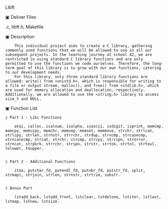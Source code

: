  Libft

▣ Deliver Files

.c, libft.h, Makefile


▣ Description

        This individual project aims to create a C library, gathering commonly used functions that we will be allowed to use in all our subsequent projects. In the learning journey at school 42, we are restricted in using standard C library functions and are only permitted to use the functions we code ourselves. Therefore, the long-term goal of this library is to grow with our own functions, catering to our development needs.
        For this library, only three standard library functions are allowed: write() from <unistd.h>, which is responsible for writing to a file or output stream, malloc(), and free() from <stdlib.h>, which are used for memory allocation and deallocation, respectively. Additionally, we are allowed to use the <string.h> library to access size_t and NULL.


▣ Function List

    ◊ Part 1 - Libc Functions

        atoi, calloc, isalnum, isalpha, isascii, isdigit, isprint, memcmp, memcpy, memccpy, memchr, memcmp, memset, memmove, strchr, strlcat, strlcpy, strlen, strnstr, strrchr, strdup, strncmp, strcasecmp, strncasecmp, strcat, strchr, strcmp, strcpy, strcspn, strerror, strncat, strpbrk, strrchr, strspn, strstr, strtok, strtol, strtoul, tolower, toupper.


    ◊ Part 2 - Additional Functions 

        itoa, putchar_fd, putendl_fd, putnbr_fd, putstr_fd, split, strmapi, strjoin, strlen, strnstr, strtrim, substr.


    ◊ Bonus Part

        lstadd_back, lstadd_front, lstclear, lstdelone, lstiter, lstlast, lstmap, lstnew, lstsize. 






